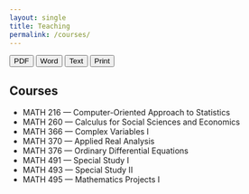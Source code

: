 ```yaml
---
layout: single
title: Teaching
permalink: /courses/
---
```

<!-- Export buttons (no 404; PDF opens print dialog, Word/TXT download locally) -->
<div class="download-bar">
  <button class="btn export" data-kind="pdf">PDF</button>
  <button class="btn export" data-kind="doc">Word</button>
  <button class="btn export" data-kind="txt">Text</button>
  <button class="btn" onclick="window.print()">Print</button>
</div>

## Courses
- MATH 216 — Computer-Oriented Approach to Statistics
- MATH 260 — Calculus for Social Sciences and Economics
- MATH 366 — Complex Variables I
- MATH 370 — Applied Real Analysis
- MATH 376 — Ordinary Differential Equations
- MATH 491 — Special Study I
- MATH 493 — Special Study II
- MATH 495 — Mathematics Projects I
